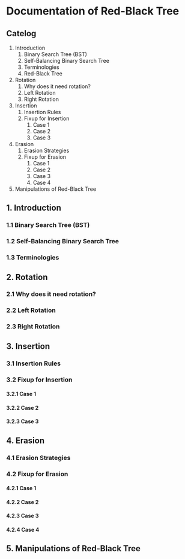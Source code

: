 # Documentation of Red-Black Tree
## Catelog
1. Introduction
	1. Binary Search Tree (BST)
	2. Self-Balancing Binary Search Tree
	3. Terminologies
	4. Red-Black Tree 
2. Rotation
	1. Why does it need rotation?
	2. Left Rotation
	3. Right Rotation
3. Insertion
	1. Insertion Rules
	2. Fixup for Insertion
		1. Case 1
		2. Case 2
		3. Case 3
4. Erasion
	1. Erasion Strategies
	2. Fixup for Erasion
		1. Case 1
		2. Case 2
		3. Case 3
		4. Case 4
5. Manipulations of Red-Black Tree
## 1. Introduction
### 1.1 Binary Search Tree (BST)
### 1.2 Self-Balancing Binary Search Tree
### 1.3 Terminologies
## 2. Rotation
### 2.1 Why does it need rotation?
### 2.2 Left Rotation
### 2.3 Right Rotation
## 3. Insertion
### 3.1 Insertion Rules
### 3.2 Fixup for Insertion
#### 3.2.1 Case 1
#### 3.2.2 Case 2
#### 3.2.3 Case 3
## 4. Erasion
### 4.1 Erasion Strategies
### 4.2 Fixup for Erasion
#### 4.2.1 Case 1
#### 4.2.2 Case 2
#### 4.2.3 Case 3
#### 4.2.4 Case 4
## 5. Manipulations of Red-Black Tree
